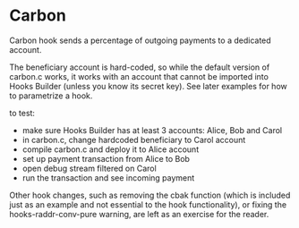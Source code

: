 # Carbon

Carbon hook sends a percentage of outgoing payments to a dedicated account.

The beneficiary account is hard-coded, so while the default version of carbon.c works, it works with an account that cannot be imported into Hooks Builder (unless you know its secret key). See later examples for how to parametrize a hook.

to test:
- make sure Hooks Builder has at least 3 accounts: Alice, Bob and Carol
- in carbon.c, change hardcoded beneficiary to Carol account
- compile carbon.c and deploy it to Alice account
- set up payment transaction from Alice to Bob
- open debug stream filtered on Carol
- run the transaction and see incoming payment

Other hook changes, such as removing the cbak function (which is included just as an example and not essential to the hook functionality), or fixing the hooks-raddr-conv-pure warning, are left as an exercise for the reader.
